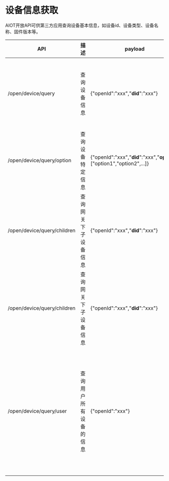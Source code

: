 # 设备信息获取

AIOT开放API可供第三方应用查询设备基本信息，如设备id、设备类型、设备名称、固件版本等。

| API | 描述 | payload | header | response |
| -- | -- | -- | -- | -- |
| /open/device/query | 查询设备信息 | {"openId":"xxx","**did**":"xxx"} | {"**Appid**":"xxx","**Appkey**":"xxx","Openid":"xxx","**Access-Token**":"xxx"} | {"code":0(errorcode), "result":{"did":"value", "model":"value", "name":"value", "firmwareVersion": "value", "state":"value", "chipVersion":"value", "longitude":"value", "latitude":"value"}}} |
| /open/device/query/option | 查询设备特定信息 | {"openId":"xxx","**did**":"xxx","**option**":["option1","option2",...]} | {"**Appid**":"xxx","**Appkey**":"xxx","Openid":"xxx","**Access-Token**":"xxx"} | {"code":0(errorcode), "result":{"did":"value", "option1":"value", "option2":"value", ...}} |
| /open/device/query/children | 查询网关下子设备信息 | {"openId":"xxx","**did**":"xxx"} | {"**Appid**":"xxx","**Appkey**":"xxx","Openid":"xxx","**Access-Token**":"xxx"} | {"code":0(errorcode), "result":[{"did":"value", "model":"value", "name":"value", "firmwareVersion": "value", "state":"value", "chipVersion":"value", "longitude":"value", "latitude":"value"}]}} |
| /open/device/query/children | 查询网关下子设备信息 | {"openId":"xxx","**did**":"xxx"} | {"**Appid**":"xxx","**Appkey**":"xxx","Openid":"xxx","**Access-Token**":"xxx"} | {"code":0(errorcode), "result":[{"did":"value", "model":"value", "name":"value", "firmwareVersion": "value", "state":"value", "chipVersion":"value", "longitude":"value", "latitude":"value"}]}} |
| /open/device/query/user | 查询用户所有设备的信息 | {"openId":"xxx"} | {"**Appid**":"xxx","**Appkey**":"xxx","Openid":"xxx","**Access-Token**":"xxx"} | {"code":0(errorcode), "result":[{"did":"value", "model":"value", "name":"value", "firmwareVersion": "value", "state":"value", "chipVersion":"value", "longitude":"value", "latitude":"value"}{"did":"value", "model":"value", "name":"value", "firmwareVersion": "value", "state":"value", "chipVersion":"value", "longitude":"value", "latitude":"value"}]}} |